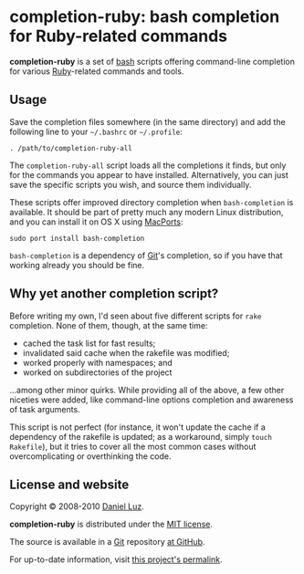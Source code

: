 # completion-ruby: bash completion for Ruby-related commands

**completion-ruby** is a set of [bash][] scripts offering command-line
completion for various [Ruby][]-related commands and tools.

## Usage

Save the completion files somewhere (in the same directory) and add the
following line to your `~/.bashrc` or `~/.profile`:

    . /path/to/completion-ruby-all

The `completion-ruby-all` script loads all the completions it finds,
but only for the commands you appear to have installed.
Alternatively, you can just save the specific scripts you wish, and
source them individually.

These scripts offer improved directory completion when `bash-completion` is
available. It should be part of pretty much any modern Linux distribution,
and you can install it on OS X using [MacPorts][]:

    sudo port install bash-completion

`bash-completion` is a dependency of [Git][]'s completion, so if you have
that working already you should be fine.

## Why yet another completion script?

Before writing my own, I'd seen about five different scripts for `rake`
completion. None of them, though, at the same time:

* cached the task list for fast results;
* invalidated said cache when the rakefile was modified;
* worked properly with namespaces; and
* worked on subdirectories of the project

...among other minor quirks. While providing all of the above, a few other
niceties were added, like command-line options completion and awareness of
task arguments.

This script is not perfect (for instance, it won't update the cache if
a dependency of the rakefile is updated; as a workaround, simply
`touch Rakefile`), but it tries to cover all the most common cases without
overcomplicating or overthinking the code.

## License and website

Copyright © 2008-2010 [Daniel Luz][].

**completion-ruby** is distributed under the [MIT license][].

The source is available in a [Git][] repository [at GitHub][repo].

For up-to-date information, visit [this project's permalink][permalink].

[bash]: http://www.gnu.org/software/bash/ (Bourne-Again Shell)
[Ruby]: http://www.ruby-lang.org/         (Ruby Programming Language)
[rake]: http://rake.rubyforge.org/        (Rake — Ruby Make)
[Daniel Luz]:  http://mernen.com/
[MIT license]: http://www.opensource.org/licenses/mit-license.php
[Git]:  http://git-scm.com/               (Git — Fast Version Control System)
[MacPorts]: http://www.macports.org/      (The MacPorts Project)
[repo]: http://github.com/mernen/completion-ruby/tree
[permalink]: http://mernen.com/projects/completion-ruby
